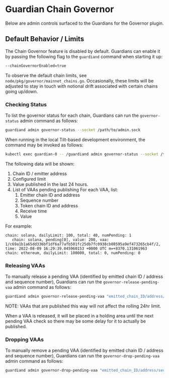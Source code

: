 # Guardian Chain Governor
Below are admin controls surfaced to the Guardians for the Governor plugin.

## Default Behavior / Limits
The Chain Governor feature is disabled by default. Guardians can enable it by passing the following flag to the `guardiand` command when starting it up:

```bash
--chainGovernorEnabled=true
```

To observe the default chain limits, see `node/pkg/governor/mainnet_chains.go`.  Occasionally, these limits will be adjusted to stay in touch with notional drift associated with certain chains going up/down.

### Checking Status

To list the governor status for each chain, Guardians can run the `governor-status` admin command as follows:

```bash
guardiand admin governor-status --socket /path/to/admin.sock
```

When running in the local Tilt-based development environment, the command may be invoked as follows:

```bash
kubectl exec guardian-0 -- /guardiand admin governor-status --socket /tmp/admin.sock
```

The following data will be shown:

1. Chain ID / emitter address
2. Configured limit
3. Value published in the last 24 hours.
4. List of VAAs pending publishing For each VAA, list:
    1. Emitter chain ID and address
    2. Sequence number
    3. Token chain ID and address
    4. Receive time
    5. Value
    

For example:

```
chain: solana, dailyLimit: 100, total: 40, numPending: 1
   chain: solana, pending[0], value: 200, vaa: 1/c69a1b1a65dd336bf1df6a77afb501fc25db7fc0938cb08595a9ef473265cb4f/2, time: 2022-08-09 16:29:39.045960153 +0000 UTC m=+8370.131061963
chain: ethereum, dailyLimit: 100000, total: 0, numPending: 0

```

### Releasing VAAs

To manually release a pending VAA (identified by emitted chain ID / address and sequence number), Guardians can run the `governor-release-pending-vaa` admin command as follows:

```bash
guardiand admin governor-release-pending-vaa "emitted_chain_ID/address/sequence_number" --socket /path/to/admin.sock
```

NOTE: VAAs that are published this way will not affect the rolling 24hr limit.

When a VAA is released, it will be placed in a holding area until the next pending VAA check so there may be some delay for it to actually be published.

### Dropping VAAs

To manually remove a pending VAA (identified by emitted chain ID / address and sequence number), Guardians can run the `governor-drop-pending-vaa` admin command as follows:

```bash
guardiand admin governor-drop-pending-vaa "emitted_chain_ID/address/sequence_number" --socket /path/to/admin.sock
```
